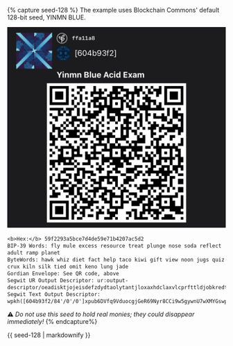{% capture seed-128 %}
The example uses Blockchain Commons' default 128-bit seed, YINMN BLUE.

![](/assets/images/seed-128.jpg)

```
<b>Hex:</b> 59f2293a5bce7d4de59e71b4207ac5d2
BIP-39 Words: fly mule excess resource treat plunge nose soda reflect adult ramp planet
ByteWords: hawk whiz diet fact help taco kiwi gift view noon jugs quiz crux kiln silk tied omit keno lung jade
Gordian Envelope: See QR code, above
Segwit UR Output Descriptor: ur:output-descriptor/oeadisktjojeisdefzdydtaolytantjloxaxhdclaxvlcprfttldjobkredtlnhsidwybaeyjtswyandlgjnehtkdsidbkqzsrkphyfhsaaahdcxhnfgnepefxgdytryckticelyotsstoknfntavevaskiddmolsarntykbrybtjpksamtantjooeadlncsghykaeykaeykaocyhngrmuwzaycyzssajpsndifmkohy
Segwit Text Output Descriptor: wpkh([604b93f2/84'/0'/0']xpub6DVfq9VduocgjGeR69Nyr8CCi9w5gywnU7wXMYGswpHjffjcbLYNzz6G6555VDcSZLDwZPzJHJQabVWWgkpvYntpunL3UjHGrkCJ6VndbQf)#ncwysjuk
```

:warning: _Do not use this seed to hold real monies; they could
disappear immediately!_
{% endcapture%}

<div class="notice--info">{{ seed-128 | markdownify }}</div>

